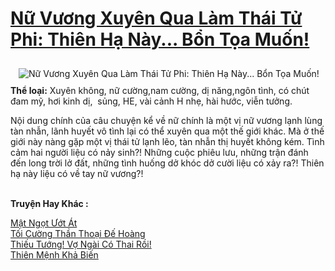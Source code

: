 <a href="https://utruyen.com/nu-vuong-xuyen-qua-lam-thai-tu-phi-thien-ha-nay-bon-toa-muon/16808/" title="Nữ Vương Xuyên Qua Làm Thái Tử Phi: Thiên Hạ Này... Bổn Tọa Muốn!"><h1>Nữ Vương Xuyên Qua Làm Thái Tử Phi: Thiên Hạ Này... Bổn Tọa Muốn!</h1></a><div style="display:table"><img align="right" style="float: left; padding: 10px;" src="https://utruyen.com/images/story/200x260/nu-vuong-xuyen-qua-lam-thai-tu-phi-thien-ha-nay-bon-toa-muon.jpg" alt="Nữ Vương Xuyên Qua Làm Thái Tử Phi: Thiên Hạ Này... Bổn Tọa Muốn!"><b>Thể loại:</b> Xuyên không, nữ cường,nam cường, dị năng,ngôn tình, có chút đam mỹ, hơi kinh dị,  sủng, HE, vài cảnh H nhẹ, hài hước, viễn tưởng.<p></p>Nội dung chính của câu chuyện kể về nữ chính là một vị nữ vương lạnh lùng tàn nhẫn, lãnh huyết vô tình lại có thể xuyên qua một thế giới khác. Mà ở thế giới này nàng gặp một vị thái tử lạnh lẽo, tàn nhẫn thị huyết không kém. Tình cảm hai người liệu có nảy sinh?! Những cuộc phiêu lưu, những trận đánh đến long trời lở đất, những tình huống dở khóc dở cười liệu có xảy ra?! Thiên hạ này liệu có về tay nữ vương?!</div><p><br><b>Truyện Hay Khác :</b></p><a href="https://utruyen.com/mat-ngot-uot-at/17658/" alt="Mật Ngọt Ướt Át">Mật Ngọt Ướt Át</a><br/><a href="https://truyenhot2019.blogspot.com/2019/12/toi-cuong-than-thoai-de-hoang.html" alt="Tối Cường Thần Thoại Đế Hoàng">Tối Cường Thần Thoại Đế Hoàng</a><br/><a href="https://github.com/quanluxury/truyenhot/tree/master/truyenhay/7358/" alt="Thiếu Tướng! Vợ Ngài Có Thai Rồi!">Thiếu Tướng! Vợ Ngài Có Thai Rồi!</a><br/><a href="https://www.pinterest.com/pin/643874077960622158" alt="Thiên Mệnh Khả Biến">Thiên Mệnh Khả Biến</a><br/>